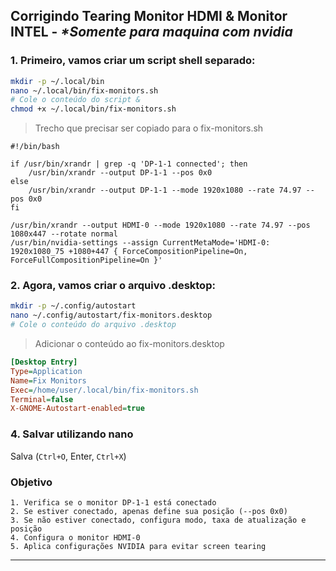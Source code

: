 ## Corrigindo Tearing Monitor HDMI & Monitor INTEL - _*Somente para maquina com nvidia_

### 1. Primeiro, vamos criar um script shell separado:

```bash
mkdir -p ~/.local/bin
nano ~/.local/bin/fix-monitors.sh
# Cole o conteúdo do script & 
chmod +x ~/.local/bin/fix-monitors.sh
```
>Trecho que precisar ser copiado para o fix-monitors.sh
```bach
#!/bin/bash

if /usr/bin/xrandr | grep -q 'DP-1-1 connected'; then
    /usr/bin/xrandr --output DP-1-1 --pos 0x0
else
    /usr/bin/xrandr --output DP-1-1 --mode 1920x1080 --rate 74.97 --pos 0x0
fi

/usr/bin/xrandr --output HDMI-0 --mode 1920x1080 --rate 74.97 --pos 1080x447 --rotate normal
/usr/bin/nvidia-settings --assign CurrentMetaMode='HDMI-0: 1920x1080_75 +1080+447 { ForceCompositionPipeline=On, ForceFullCompositionPipeline=On }'
```

### 2. Agora, vamos criar o arquivo .desktop:

```bash
mkdir -p ~/.config/autostart
nano ~/.config/autostart/fix-monitors.desktop
# Cole o conteúdo do arquivo .desktop
```

>Adicionar o conteúdo ao fix-monitors.desktop

```ini
[Desktop Entry]
Type=Application
Name=Fix Monitors
Exec=/home/user/.local/bin/fix-monitors.sh
Terminal=false
X-GNOME-Autostart-enabled=true
```

### 4. Salvar utilizando nano

Salva (`Ctrl+O`, Enter, `Ctrl+X`) 

### Objetivo
```
1. Verifica se o monitor DP-1-1 está conectado
2. Se estiver conectado, apenas define sua posição (--pos 0x0)
3. Se não estiver conectado, configura modo, taxa de atualização e posição
4. Configura o monitor HDMI-0
5. Aplica configurações NVIDIA para evitar screen tearing
```
---
